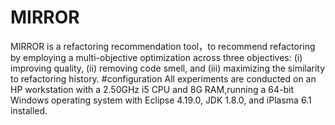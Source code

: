 # MIRROR
MIRROR is a refactoring recommendation tool，to recommend refactoring by employing a multi-objective optimization across three objectives: (i) improving quality, (ii) removing code smell, and (iii) maximizing the similarity to refactoring history.
#configuration
All experiments are conducted on an HP workstation with a 2.50GHz i5 CPU and 8G RAM,running a 64-bit Windows operating system with Eclipse 4.19.0, JDK 1.8.0, and iPlasma 6.1 installed.
